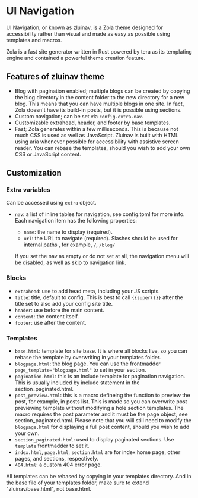 # UI Navigation
UI Navigation, or known as zluinav, is a Zola theme designed for accessibility rather than visual and made as easy as possible using templates and macros.

Zola is a fast site generator written in Rust powered by tera as its templating engine and contained a powerful theme creation feature.

## Features of zluinav theme
* Blog with pagination enabled; multiple blogs can be created by copying the blog directory in the content folder to the new directory for a new blog. This means that you can have multiple blogs in one site. In fact, Zola doesn't have its build-in posts, but it is possible using sections.
* Custom navigation; can be set via `config.extra.nav`.
* Customizable extrahead, header, and footer by base templates.
* Fast; Zola generates within a few milliseconds. This is because not much CSS is used as well as JavaScript. Zluinav is built with HTML using aria whenever possible for accessibility with assistive screen reader. You can rebase the templates, should you wish to add your own CSS or JavaScript content.

## Customization

### Extra variables
Can be accessed using `extra` object.
* `nav`: a list of inline tables for navigation, see config.toml for more info. Each navigation item has the following properties:
	* `name`: the name to display (required).
	* `url`: the URL to navigate (required). Slashes should be used for internal paths , for example, `/`, `/blog/`
	
	If you set the nav as empty or do not set at all, the navigation menu will be disabled, as well as skip to navigation link.

### Blocks
* `extrahead`: use to add head meta, including your JS scripts.
* `title`: title, default to config. This is best to call `{{super()}}` after the title set to also add your config site title.
* `header`: use before the main content.
* `content`: the content itself.
* `footer`: use after the content.

### Templates
* `base.html`: template for site base. It is where all blocks live, so you can rebase the template by overwriting in your templates folder.
* `blogpage.html`: the blog page. You can use the frontmadder `page_template="blogpage.html"` to set in your section.
* `pagination.html`: this is an include template for pagination navigation. This is usually included by include statement in the section_paginated.html.
* `post_preview.html`: this is a macro defineing the function to preview the post, for example, in posts list. This is made so you can overwrite post previewing template without modifying a hole section templates. The macro requires the post parameter and it must be the page object, see section_paginated.html. Please note that you will still need to modify the `blogpage.html` for displaying a full post content, should you wish to add your own.
* `section_paginated.html`: used to display paginated sections. Use `template` frontmadder to set it.
* `index.html`, `page.html`, `section.html` are for index home page, other pages, and sections, respectively.
* `404.html`: a custom 404 error page.

All templates can be rebased by copying in your templates directory. And in the base file of your templates folder, make sure to extend "zluinav/base.html", not base.html.